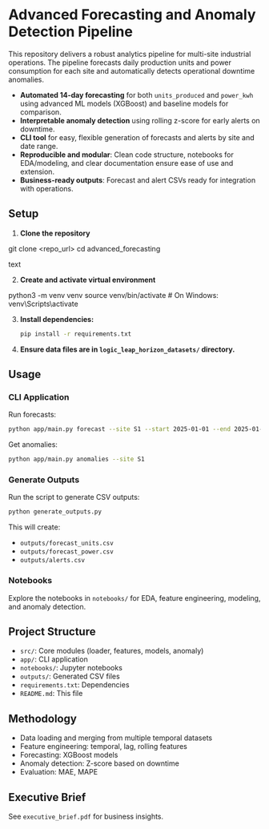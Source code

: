 # Advanced Forecasting and Anomaly Detection Pipeline

This repository delivers a robust analytics pipeline for multi-site industrial operations. The pipeline forecasts daily production units and power consumption for each site and automatically detects operational downtime anomalies.

- **Automated 14-day forecasting** for both `units_produced` and `power_kwh` using advanced ML models (XGBoost) and baseline models for comparison.
- **Interpretable anomaly detection** using rolling z-score for early alerts on downtime.
- **CLI tool** for easy, flexible generation of forecasts and alerts by site and date range.
- **Reproducible and modular**: Clean code structure, notebooks for EDA/modeling, and clear documentation ensure ease of use and extension.
- **Business-ready outputs**: Forecast and alert CSVs ready for integration with operations.


## Setup
1. **Clone the repository**

git clone <repo_url>
cd advanced_forecasting

text

2. **Create and activate virtual environment**

python3 -m venv venv
source venv/bin/activate # On Windows: venv\Scripts\activate

3. **Install dependencies:**
   ```bash
   pip install -r requirements.txt
   ```

4. **Ensure data files are in `logic_leap_horizon_datasets/` directory.**

## Usage

### CLI Application

Run forecasts:
```bash
python app/main.py forecast --site S1 --start 2025-01-01 --end 2025-01-10 --target units_produced
```

Get anomalies:
```bash
python app/main.py anomalies --site S1
```

### Generate Outputs

Run the script to generate CSV outputs:
```bash
python generate_outputs.py
```

This will create:
- `outputs/forecast_units.csv`
- `outputs/forecast_power.csv`
- `outputs/alerts.csv`

### Notebooks

Explore the notebooks in `notebooks/` for EDA, feature engineering, modeling, and anomaly detection.

## Project Structure

- `src/`: Core modules (loader, features, models, anomaly)
- `app/`: CLI application
- `notebooks/`: Jupyter notebooks
- `outputs/`: Generated CSV files
- `requirements.txt`: Dependencies
- `README.md`: This file

## Methodology

- Data loading and merging from multiple temporal datasets
- Feature engineering: temporal, lag, rolling features
- Forecasting: XGBoost models
- Anomaly detection: Z-score based on downtime
- Evaluation: MAE, MAPE

## Executive Brief

See `executive_brief.pdf` for business insights.
